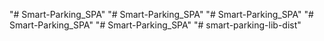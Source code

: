 "# Smart-Parking_SPA" 
"# Smart-Parking_SPA" 
"# Smart-Parking_SPA" 
"# Smart-Parking_SPA" 
"# Smart-Parking_SPA" 
"# smart-parking-lib-dist" 
